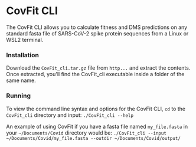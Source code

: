 # CovFit CLI
The CovFit CLI allows you to calculate fitness and DMS predictions on any standard fasta file of SARS-CoV-2 spike protein sequences from a Linux or WSL2 terminal.

### Installation
Download the `CovFit_cli.tar.gz` file from `http...` and extract the contents.
Once extracted, you'll find the CovFit_cli executable inside a folder of the same name.

### Running
To view the command line syntax and options for the CovFit CLI, `cd` to the `CovFit_cli` directory and input:
`./CovFit_cli --help`

An example of using CovFit if you have a fasta file named `my_file.fasta` in your `~/Documents/Covid` directory would be:
`./CovFit_cli --input ~/Documents/Covid/my_file.fasta --outdir ~/Documents/Covid/output/`


